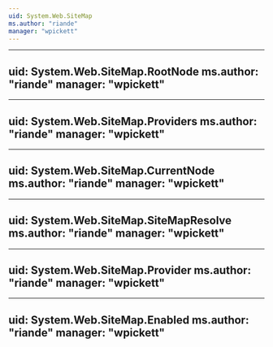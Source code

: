 ```yaml
---
uid: System.Web.SiteMap
ms.author: "riande"
manager: "wpickett"
---
```


---
uid: System.Web.SiteMap.RootNode
ms.author: "riande"
manager: "wpickett"
---

---
uid: System.Web.SiteMap.Providers
ms.author: "riande"
manager: "wpickett"
---

---
uid: System.Web.SiteMap.CurrentNode
ms.author: "riande"
manager: "wpickett"
---

---
uid: System.Web.SiteMap.SiteMapResolve
ms.author: "riande"
manager: "wpickett"
---

---
uid: System.Web.SiteMap.Provider
ms.author: "riande"
manager: "wpickett"
---

---
uid: System.Web.SiteMap.Enabled
ms.author: "riande"
manager: "wpickett"
---
